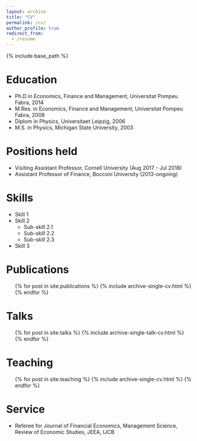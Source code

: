 ```yaml
---
layout: archive
title: "CV"
permalink: /cv/
author_profile: true
redirect_from:
  - /resume
---
```


{% include base_path %}

Education
======
* Ph.D in Economics, Finance and Management, Universitat Pompeu Fabra, 2014
* M.Res. in Economics, Finance and Management, Universitat Pompeu Fabra, 2008
* Diplom in Physics, Universitaet Leipzig, 2006
* M.S. in Physics, Michigan State University, 2003

Positions held
======
* Visiting Assistant Professor, Cornell University (Aug 2017 - Jul 2018)
* Assistant Professor of Finance, Bocconi University (2013-ongoing)
  
Skills
======
* Skill 1
* Skill 2
  * Sub-skill 2.1
  * Sub-skill 2.2
  * Sub-skill 2.3
* Skill 3

Publications
======
  <ul>{% for post in site.publications %}
    {% include archive-single-cv.html %}
  {% endfor %}</ul>
  
Talks
======
  <ul>{% for post in site.talks %}
    {% include archive-single-talk-cv.html %}
  {% endfor %}</ul>
  
Teaching
======
  <ul>{% for post in site.teaching %}
    {% include archive-single-cv.html %}
  {% endfor %}</ul>
  
Service 
======
* Referee for Journal of Financial Economics, Management Science, Review of Economic Studies, JEEA, IJCB 
